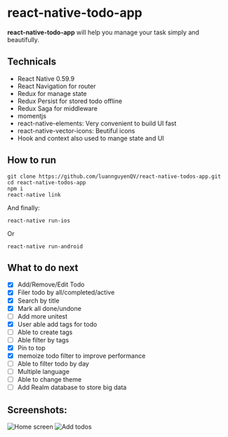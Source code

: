 # react-native-todo-app


**react-native-todo-app** will help you manage your task simply and beautifully.

## Technicals
- React Native 0.59.9 
- React Navigation for router
- Redux for manage state
- Redux Persist for stored todo offline
- Redux Saga for middleware
- momentjs
- react-native-elements: Very convenient to build UI fast
- react-native-vector-icons: Beutiful icons
- Hook and context also used to mange state and UI


## How to run
```
git clone https://github.com/luannguyenQV/react-native-todos-app.git
cd react-native-todos-app
npm i 
react-native link
```
And finally:
```
react-native run-ios
```
Or
```
react-native run-android
```

## What to do next
- [x] Add/Remove/Edit Todo
- [x] Filer todo by all/completed/active
- [x] Search by title
- [x] Mark all done/undone
- [ ] Add more unitest
- [x] User able add tags for todo
- [ ] Able to create tags
- [ ] Able filter by tags
- [x] Pin to top
- [x] memoize todo filter to improve performance
- [ ] Able to filter todo by day
- [ ] Multiple language
- [ ] Able to change theme
- [ ] Add Realm database to store big data

## Screenshots:

![Home screen](https://github.com/luannguyenQV/react-native-todos-app/blob/master/screenshot/home.jpg)
![Add todos](https://github.com/luannguyenQV/react-native-todos-app/blob/master/screenshot/add_todo.jpg)

